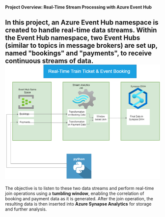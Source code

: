 
**Project Overview: Real-Time Stream Processing with Azure Event Hub**

In this project, an Azure Event Hub namespace is created to handle real-time data streams. Within the Event Hub namespace, two Event Hubs (similar to topics in message brokers) are set up, named **"bookings"** and **"payments"**, to receive continuous streams of data.
![eventbooking!](eventbooking.png)
---
The objective is to listen to these two data streams and perform real-time join operations using a **tumbling window**, enabling the correlation of booking and payment data as it is generated. After the join operation, the resulting data is then inserted into **Azure Synapse Analytics** for storage and further analysis.

